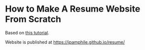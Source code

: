 How to Make A Resume Website From Scratch
=========
Based on [this tutorial](https://medium.com/p/991845147ec).

Website is published at https://jpamphile.github.io/resume/
